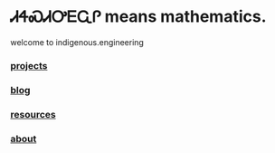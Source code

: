 # ᏗᏎᏍᏗᎤᎬᏩᎵ means mathematics.

welcome to indigenous.engineering

### [projects](https://IndigenousEngineering.github.io/projects/all.html)
### [blog](https://IndigenousEngineering.github.io/blog/home.html)
### [resources](https://IndigenousEngineering.github.io/resources/all.html)
### [about](https://IndigenousEngineering.github.io/blog/about.html)

